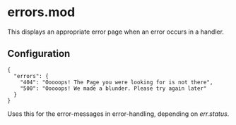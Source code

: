 # errors.mod

This displays an appropriate error page when an error occurs in a handler.

## Configuration

    {
      "errors": {
        "404": "Ooooops! The Page you were looking for is not there",
        "500": "Ooooops! We made a blunder. Please try again later"
      }
    }

Uses this for the error-messages in error-handling, depending on *err.status*.
